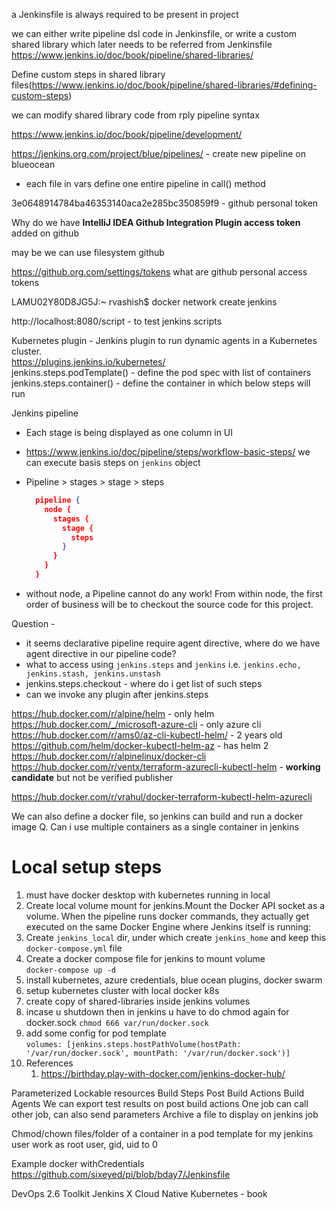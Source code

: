 a Jenkinsfile is always required to be present in project

we can either write pipeline dsl code in Jenkinsfile, or write a custom shared library which later needs to be referred from Jenkinsfile
https://www.jenkins.io/doc/book/pipeline/shared-libraries/

Define custom steps in shared library files(https://www.jenkins.io/doc/book/pipeline/shared-libraries/#defining-custom-steps)

we can modify shared library code from rply pipeline syntax

https://www.jenkins.io/doc/book/pipeline/development/

https://jenkins.org.com/project/blue/pipelines/ - create new pipeline on blueocean

- each file in vars define one entire pipeline in call() method

3e0648914784ba46353140aca2e285bc350859f9 - github personal token

Why do we have **IntelliJ IDEA Github Integration Plugin access token** added on github

may be we can use filesystem github

https://github.org.com/settings/tokens what are github personal access tokens

LAMU02Y80D8JG5J:~ rvashish\$ docker network create jenkins

http://localhost:8080/script - to test jenkins scripts

Kubernetes plugin - Jenkins plugin to run dynamic agents in a Kubernetes cluster. </br>
https://plugins.jenkins.io/kubernetes/ </br>
jenkins.steps.podTemplate() - define the pod spec with list of containers
jenkins.steps.container() - define the container in which below steps will run

Jenkins pipeline

- Each stage is being displayed as one column in UI
- https://www.jenkins.io/doc/pipeline/steps/workflow-basic-steps/ we can execute basis steps on `jenkins` object
- Pipeline > stages > stage > steps

  ```json
    pipeline {
      node {
        stages {
          stage {
            steps
          }
        }
      }
    }
  ```

- without node, a Pipeline cannot do any work! From within node, the first order of business will be to checkout the source code for this project.

Question -

- it seems declarative pipeline require agent directive, where do we have agent directive in our pipeline code?
- what to access using `jenkins.steps` and `jenkins` i.e. `jenkins.echo, jenkins.stash, jenkins.unstash`
- jenkins.steps.checkout - where do i get list of such steps
- can we invoke any plugin after jenkins.steps

https://hub.docker.com/r/alpine/helm - only helm
https://hub.docker.com/_/microsoft-azure-cli - only azure cli
https://hub.docker.com/r/ams0/az-cli-kubectl-helm/ - 2 years old
https://github.com/helm/docker-kubectl-helm-az - has helm 2
https://hub.docker.com/r/alpinelinux/docker-cli
https://hub.docker.com/r/ventx/terraform-azurecli-kubectl-helm - **working candidate** but not be verified publisher

https://hub.docker.com/r/vrahul/docker-terraform-kubectl-helm-azurecli

We can also define a docker file, so jenkins can build and run a docker image
Q. Can i use multiple containers as a single container in jenkins

# Local setup steps

1. must have docker desktop with kubernetes running in local
2. Create local volume mount for jenkins.Mount the Docker API socket as a volume. When the pipeline runs docker commands, they actually get executed on the same Docker Engine where Jenkins itself is running:
3. Create `jenkins_local` dir, under which create `jenkins_home` and keep this `docker-compose.yml` file
4. Create a docker compose file for jenkins to mount volume </br>
   `docker-compose up -d`
5. install kubernetes, azure credentials, blue ocean plugins, docker swarm
6. setup kubernetes cluster with local docker k8s
7. create copy of shared-libraries inside jenkins volumes
8. incase u shutdown then in jenkins u have to do chmod again for docker.sock `chmod 666 var/run/docker.sock`
9. add some config for pod template </br>
   `volumes: [jenkins.steps.hostPathVolume(hostPath: '/var/run/docker.sock', mountPath: '/var/run/docker.sock')]`
10. References
    1.  https://birthday.play-with-docker.com/jenkins-docker-hub/

Parameterized
Lockable resources
Build Steps
Post Build Actions
Build Agents
We can export test results on post build actions
One job can call other job, can also send parameters
Archive a file to display on jenkins job

Chmod/chown files/folder of a container in a pod template for my jenkins user
work as root user, gid, uid to 0

Example docker withCredentials
https://github.com/sixeyed/pi/blob/bday7/Jenkinsfile

DevOps 2.6 Toolkit Jenkins X Cloud Native Kubernetes - book
